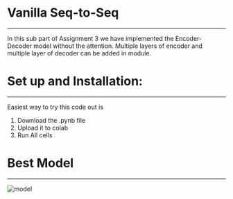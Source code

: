 # Vanilla Seq-to-Seq
----------------------------------------------------
In this sub part of Assignment 3 we have implemented the Encoder-Decoder model without the attention. Multiple layers of encoder and multiple layer of decoder can be added in module.

# Set up and Installation: #
----------------------------------------------------
Easiest way to try this code out is
1. Download the .pynb file
2. Upload it to colab
3. Run All cells

# Best Model #
----------------------------------------------------
![model](https://user-images.githubusercontent.com/12824938/119309723-4b516180-bc8c-11eb-9d5e-4a8781bf6e82.png)

